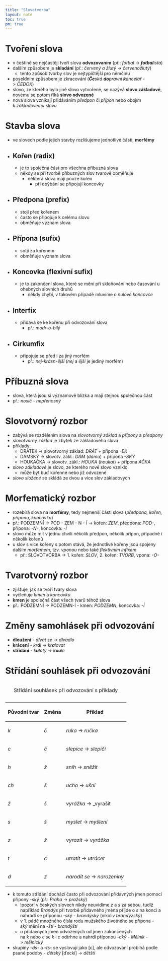 ```yaml
---
title: "Slovotvorba"
layout: note
toc: true
pm: true
---
```

# Tvoření slova
- v češtině se nejčastěji tvoří slova **odvozovaním** (př.: _fotbal_ -> _**fotbal**ista_)
- dalším způsobem je **skladání** (př.: _červený a žlutý_ -> _červenožlutý_)
    - tento způsob tvorby slov je nejtypičtější pro němčinu
- poseldním způsobem je zkracování (_**Če**ská **do**pravní **k**ancelář_ -> _ČEDOK_)
- slovo, ze kterého bylo jiné slovo vytvořené, se nazývá **slovo základové**, novému se potom říká **slovo odvozené**
- nová slova vznikají přidáváním _předpon_ či _přípon_ nebo obojím k _základovému slovu_
# Stavba slova
- ve slovech podle jejich stavby rozlišujeme jednotlivé části, **morfémy**
- ## Kořen (radix)
    - je to společná část pro všechna příbuzná slova
    - někdy se při tvorbě příbuzných slov tvarově obměňuje
        - některá slova mají pouze kořen
            - při obýbání se připojují koncovky
- ## Předpona (prefix)
    - stojí před kořenem
    - často se připojuje k celému slovu
    - obměňuje význam slova
- ## Přípona (sufix)
    - sotjí za kořenem
    - obměňuje význam slova
- ## Koncovka (flexivní sufix)
    - je to zakončení slova, které se mění při skloňování nebo časování u ohebných slovních druhů
        - někdy chybí, v takovém případě mluvíme o _nulové koncovce_
- ## Interfix
    - přidává se ke kořenu při odvozování slova 
        - př.: _modr-o-bílý_
- ## Cirkumfix
    - připojuje se před i za jiný morfém
        - př.: _nej-krásn-ější_ (_nej_ a _ější_ je jediný morfém)
# Příbuzná slova
- slova, která jsou si významově blízka a mají stejnou společnou část 
- př.: _nosič_ - _nepřenosný_
# Slovotvorný rozbor
- zabývá se rozdělením slova na _slovotvorný základ_ a _přípony_ a _předpony_
- _slovotvorný základ_ je zbytek ze základového slova
- příklady:
    - DRÁTEK -> slovotvorný základ: _DRÁT_ + přípona _-EK_
    - DÁMSKÝ -> slovotv. zákl.: _DÁM_ (_dáma_) + přípona _-SKÝ_
    - HOUKAČKA -> slovotv. zákl.: _HOUKA_ (_houkat_) + přípona _AČKA_
- _slovo základové_ je slovo, ze kterého nové slovo vzniklo
    - může být buď kořenné nebo již odvozené
- _slovo složené_ se skládá ze dvou a více slov základových
# Morfematický rozbor
- rozebírá slova na **morfémy**, tedy nejmenší části slova (_předpona, kořen, přípona, koncovka_)
- př.: PODZEMNÍ -> POD - ZEM - N - Í -> kořen: _ZEM_, předpona: _POD-_, přípona: _-N-_, koncovka: _-Í_
- slovo může mít v jednu chvíli několik předpon, několik přípon, případně i několik kořenů
- u slov s více kořeny s potom stává, že jednotlivé kořeny jsou spojeny dalším _morfémem_, tzv. _vponou_ nebo také _flektivním infixem_
    - př.: SLOVOTVORBA -> 1. kořen: _SLOV_, 2. kořen: _TVORB_, vpona: _-O-_
# Tvarotvorný rozbor
- zjišťuje, jak se tvoří tvary slova
- vyčleňuje _kmen_ a _koncovku_
- **kmen** je společná část všech tvarů téhož slova
- př.: PODZEMNÍ -> PODZEMN-Í - kmen: _PODZEMN_, koncovka: _-Í_
# Změny samohlásek při odvozování
- **dloužení** - _d**í**vat se_ -> _d**i**vadlo_
- **krácení** - _kr**á**l_ -> _kr**a**lovat_
- **střídání** - _k**u**latý_ -> _k**ou**le_
# Střídání souhlásek při odvozování

<table class="note-table">
    <thead>
        <tr>
            <th>

Původní tvar
            </th>
            <th>

Změna
            </th>
            <th>

Příklad
            </th>
        </tr>
    </thead>
    <tbody>
        <tr>
            <td>

_k_
            </td>
            <td>

_č_
            </td>
            <td>

_ruka_ -> _ručka_
            </td>
        </tr>
        <tr>
            <td>

_c_
            </td>
            <td>

_č_
            </td>
            <td>

_slepice_ -> _slepičí_
            </td>
        </tr>
        <tr>
            <td>

_h_
            </td>
            <td>

_ž_
            </td>
            <td>

_sníh_ -> _sněžit_
            </td>
        </tr>
        <tr>
            <td>

_ch_
            </td>
            <td>

_š_
            </td>
            <td>

_ucho_ -> _ušní_
            </td>
        </tr>
        <tr>
            <td>

_ž_
            </td>
            <td>

_š_
            </td>
            <td>

_vyrážka_ -> _vyrašit
            </td>
        </tr>
        <tr>
            <td>

_s_
            </td>
            <td>

_š_
            </td>
            <td>

_myslet_ -> _myšlení_
            </td>
        </tr>
        <tr>
            <td>

_z_
            </td>
            <td>

_ž_
            </td>
            <td>

_vyrazit_ -> _vyrážka_
            </td>
        </tr>
        <tr>
            <td>

_t_
            </td>
            <td>

_c_
            </td>
            <td>

_utratit_ -> _utrácet_
            </td>
        </tr>
        <tr>
            <td>

_d_
            </td>
            <td>

_z_
            </td>
            <td>

_narodit se_ -> _narozeniny_
            </td>
        </tr>
    </tbody>
    <caption>

Střídání souhlásek při odvozování s příklady
    </caption>
</table>

- k tomuto střídání dochází často při odvozování přídavných jmen pomocí přípony _-ský_ (př.: _Praha_ -> _pražský_)
    - !pozor! v českých slovech nikdy neuvidíme _z_ a _s_ za sebou, tudíž například _Brandýs_ při tvorbě přídavného jména příjde o _s_ na konci a nahradí se příponou _-ský_ - _brandýský_ (nikoliv _brandýzský_)
    - v 1. pádě množného čísla rodu mužského životného se přípona _-ský_ mění na _-ští_ - _brandýští_
    - u přídavných jmen odvozených od jmen zakončených na _k_ nebo _c_ se _k_ i _c_ odtrhne a nahrdí příponou _-cký_ - _Mělník_ -> _mělnický_
- skupiny _-ds-_ a _-ts-_ se vyslovují jako [c], ale odvozování probíhá podle psané podoby - _dětský_ [ďeckí] -> _dětští_